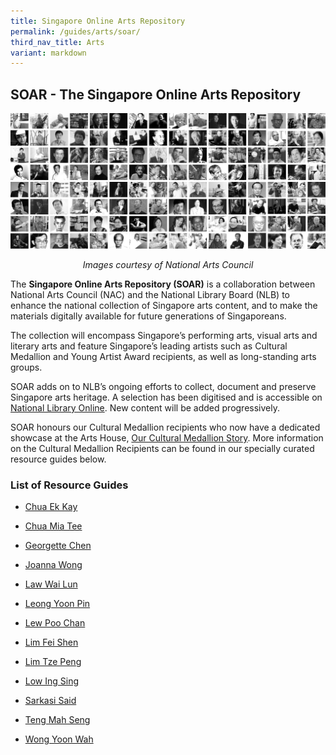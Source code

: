 ```yaml
---
title: Singapore Online Arts Repository
permalink: /guides/arts/soar/
third_nav_title: Arts
variant: markdown
---
```

## SOAR - The Singapore Online Arts Repository

![CMR Collage 1979-2020](/images/arts/soar/CMR%20Collage%201979-2020.png)*<center>Images courtesy of National Arts Council</center>*

The **Singapore Online Arts Repository (SOAR)** is a collaboration between National Arts Council (NAC) and the National Library Board (NLB) to enhance the national collection of Singapore arts content, and to make the materials digitally available for future generations of Singaporeans. 

The collection will encompass Singapore’s performing arts, visual arts and literary arts and feature Singapore’s leading artists such as Cultural Medallion and Young Artist Award recipients, as well as long-standing arts groups.

SOAR adds on to NLB’s ongoing efforts to collect, document and preserve Singapore arts heritage. A selection has been digitised and is accessible on [National Library Online](https://www.nlb.gov.sg/main/nlonline). New content will be added progressively. 

SOAR honours our Cultural Medallion recipients who now have a dedicated showcase at the Arts House, [Our Cultural Medallion Story](https://artshouselimited.sg/ourcmstory/). More information on the Cultural Medallion Recipients can be found in our specially curated resource guides below.

### List of Resource Guides 

* [Chua Ek Kay](/guides/singapore/people/chua-ek-kay)

* [Chua Mia Tee](/guides/singapore/people/chua-mia-tee)

* [Georgette Chen](/guides/singapore/people/georgette-chen)

* [Joanna Wong](/guides/singapore/people/joanna-wong)

* [Law Wai Lun](/guides/singapore/people/law-wai-lun)

* [Leong Yoon Pin](/guides/singapore/people/leong-yoon-pin)

* [Lew Poo Chan](/guides/singapore/people/lew-poo-chan)

* [Lim Fei Shen](/guides/singapore/people/lim-fei-shen)

* [Lim Tze Peng](/guides/singapore/people/lim-tze-peng)

* [Low Ing Sing](/guides/singapore/people/low-ing-sing)

* [Sarkasi Said](/guides/singapore/people/sarkasi-said)

* [Teng Mah Seng](/guides/singapore/people/teng-mah-seng)

* [Wong Yoon Wah](/guides/singapore/people/wong-yoon-wah)
